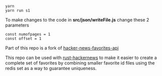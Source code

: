 
```
yarn
yarn run s1
```

To make changes to the code in **src/json/writeFile.js** change these 2 parameters

```
const numofpages = 1
const offset = 1
```

Part of this repo is a fork of
[hacker-news-favorites-api](https://github.com/reactual/hacker-news-favorites-api)

This repo can be used with
[rust-hackernews](https://github.com/stormasm/rust-hackernews)
to make it easier to create a complete set of favorites
by combining smaller favorite id files using the redis
set as a way to guarantee uniqueness.
